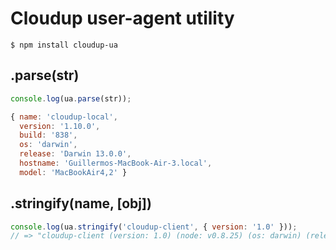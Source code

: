 
# Cloudup user-agent utility

```
$ npm install cloudup-ua
```

## .parse(str)

```js
console.log(ua.parse(str));

{ name: 'cloudup-local',
  version: '1.10.0',
  build: '838',
  os: 'darwin',
  release: 'Darwin 13.0.0',
  hostname: 'Guillermos-MacBook-Air-3.local',
  model: 'MacBookAir4,2' }
```

## .stringify(name, [obj])

```js
console.log(ua.stringify('cloudup-client', { version: '1.0' }));
// => "cloudup-client (version: 1.0) (node: v0.8.25) (os: darwin) (release: 12.4.0) (hostname: Tylers-MacBook-Pro.local)"
```